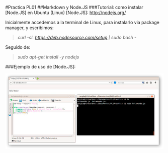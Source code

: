 #Practica PL01
##Markdown y Node.JS
###Tutorial: como instalar [Node.JS] en Ubuntu (Linux)
[Node.JS]: http://nodejs.org/

Inicialmente accedemos a la terminal de Linux, para instalarlo via package manager, y escribimos:

>*curl -sL https://deb.nodesource.com/setup | sudo bash -*

Seguido de:

>*sudo apt-get install -y nodejs*

###Ejemplo de uso de [Node.JS]:

![Node.js](images/nodejs.png "Título de la imagen")